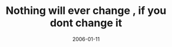 ---
layout: base.njk
title : 'Nothing will ever change , if you dont change it' 
view_title : 'Nothing will ever change , if you dont change it' 
year : '2006' 
date : '2006-01-11' 
img_file : '/drawing/nothingwilleverchangeifyoud.png' 
html_file : 'nothingwilleverchangeifyoud' 
next_html : 'ideservebetterthanyou.html' 
year_order : '5' 
permalink : "title/{{html_file}}.html"
---